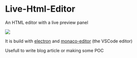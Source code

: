 # Live-Html-Editor
An HTML editor with a live preview panel

![](http://i.imgur.com/OLtxpEI.gif)

It is build with [electron](https://github.com/electron/electron) and [monaco-editor](https://github.com/Microsoft/monaco-editor) (the VSCode editor)

Usefull to write blog article or making some POC